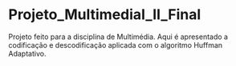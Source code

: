 # Projeto_MultimediaI_II_Final

Projeto feito para a disciplina de Multimédia. Aqui é apresentado a codificação e descodificação aplicada com o algoritmo Huffman Adaptativo.
